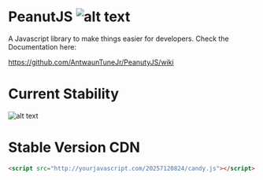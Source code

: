 # PeanutJS ![alt text](https://ma.twimg.com/help/1307051362_737 "Official")

A Javascript library to make things easier for developers.
Check the Documentation here:

https://github.com/AntwaunTuneJr/PeanutyJS/wiki

# Current Stability
![alt text](http://debuggable.com.s3.amazonaws.com/blog/2011/build-passing.png "Working!")



# Stable Version CDN
``` html
<script src="http://yourjavascript.com/20257120824/candy.js"></script>
```
